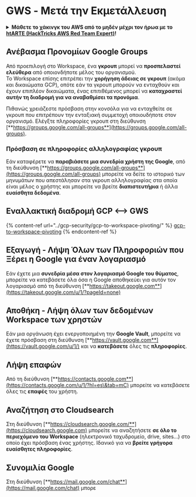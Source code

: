 # GWS - Μετά την Εκμετάλλευση

<details>

<summary><strong>Μάθετε το χάκινγκ του AWS από το μηδέν μέχρι τον ήρωα με το</strong> <a href="https://training.hacktricks.xyz/courses/arte"><strong>htARTE (HackTricks AWS Red Team Expert)</strong></a><strong>!</strong></summary>

Άλλοι τρόποι για να υποστηρίξετε το HackTricks:

* Εάν θέλετε να δείτε την **εταιρεία σας να διαφημίζεται στο HackTricks** ή να **κατεβάσετε το HackTricks σε μορφή PDF**, ελέγξτε τα [**ΣΧΕΔΙΑ ΣΥΝΔΡΟΜΗΣ**](https://github.com/sponsors/carlospolop)!
* Αποκτήστε το [**επίσημο PEASS & HackTricks swag**](https://peass.creator-spring.com)
* Ανακαλύψτε [**την Οικογένεια PEASS**](https://opensea.io/collection/the-peass-family), τη συλλογή μας από αποκλειστικά [**NFTs**](https://opensea.io/collection/the-peass-family)
* **Εγγραφείτε στη** 💬 [**ομάδα Discord**](https://discord.gg/hRep4RUj7f) ή στη [**ομάδα telegram**](https://t.me/peass) ή **ακολουθήστε** με στο **Twitter** 🐦 [**@carlospolopm**](https://twitter.com/carlospolopm)**.**
* **Μοιραστείτε τα χάκινγκ κόλπα σας υποβάλλοντας PRs** στα αποθετήρια [**HackTricks**](https://github.com/carlospolop/hacktricks) και [**HackTricks Cloud**](https://github.com/carlospolop/hacktricks-cloud) στο GitHub.

</details>

## Ανέβασμα Προνομίων Google Groups

Από προεπιλογή στο Workspace, ένα **γκρουπ** μπορεί να **προσπελαστεί ελεύθερα** από οποιονδήποτε μέλος του οργανισμού.\
Το Workspace επίσης επιτρέπει την **χορήγηση άδειας σε γκρουπ** (ακόμα και δικαιώματα GCP), οπότε εάν τα γκρουπ μπορούν να ενταχθούν και έχουν επιπλέον δικαιώματα, ένας επιτιθέμενος μπορεί να **καταχραστεί αυτήν τη διαδρομή για να αναβαθμίσει τα προνόμια**.

Πιθανώς χρειάζεστε πρόσβαση στην κονσόλα για να ενταχθείτε σε γκρουπ που επιτρέπουν την ενταξιακή συμμετοχή οποιουδήποτε στον οργανισμό. Ελέγξτε πληροφορίες γκρουπ στη διεύθυνση [**https://groups.google.com/all-groups**](https://groups.google.com/all-groups).

### Πρόσβαση σε πληροφορίες αλληλογραφίας γκρουπ

Εάν καταφέρετε να **παραβιάσετε μια συνεδρία χρήστη της Google**, από τη διεύθυνση [**https://groups.google.com/all-groups**](https://groups.google.com/all-groups) μπορείτε να δείτε το ιστορικό των μηνυμάτων που απεστάλησαν στα γκρουπ αλληλογραφίας στα οποία είναι μέλος ο χρήστης και μπορείτε να βρείτε **διαπιστευτήρια** ή άλλα **ευαίσθητα δεδομένα**.

## Εναλλακτική διαδρομή GCP <--> GWS

{% content-ref url="../gcp-security/gcp-to-workspace-pivoting/" %}
[gcp-to-workspace-pivoting](../gcp-security/gcp-to-workspace-pivoting/)
{% endcontent-ref %}

## Εξαγωγή - Λήψη Όλων των Πληροφοριών που Ξέρει η Google για έναν λογαριασμό

Εάν έχετε μια **συνεδρία μέσα στον λογαριασμό Google του θύματος**, μπορείτε να κατεβάσετε όλα όσα η Google αποθηκεύει για αυτόν τον λογαριασμό από τη διεύθυνση [**https://takeout.google.com**](https://takeout.google.com/u/1/?pageId=none)

## Αποθήκη - Λήψη όλων των δεδομένων Workspace των χρηστών

Εάν μια οργάνωση έχει ενεργοποιημένη την **Google Vault**, μπορείτε να έχετε πρόσβαση στη διεύθυνση [**https://vault.google.com**](https://vault.google.com/u/1/) και να **κατεβάσετε** όλες τις **πληροφορίες**.

## Λήψη επαφών

Από τη διεύθυνση [**https://contacts.google.com**](https://contacts.google.com/u/1/?hl=es\&tab=mC) μπορείτε να κατεβάσετε όλες τις **επαφές** του χρήστη.

## Αναζήτηση στο Cloudsearch

Στη διεύθυνση [**https://cloudsearch.google.com/**](https://cloudsearch.google.com) μπορείτε να αναζητήσετε **σε όλο το περιεχόμενο του Workspace** (ηλεκτρονικό ταχυδρομείο, drive, sites...) στο οποίο έχει πρόσβαση ένας χρήστης. Ιδανικό για να **βρείτε γρήγορα ευαίσθητες πληροφορίες**.

## Συνομιλία Google

Στη διεύθυνση [**https://mail.google.com/chat**](https://mail.google.com/chat) μπορε
